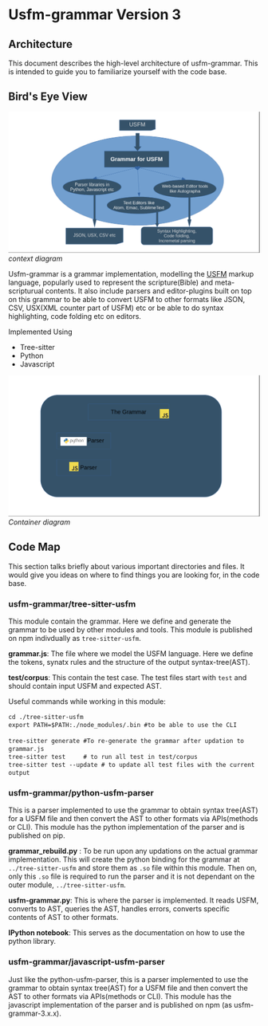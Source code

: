 # Usfm-grammar Version 3
## Architecture

This document describes the high-level architecture of usfm-grammar. This is intended to guide you to familiarize yourself with the code base.

## Bird's Eye View

![usfm-grammar-ecosystem](./images/usfm-grammar-context.png)
*context diagram*

Usfm-grammar is a grammar implementation, modelling the [USFM](https://github.com/ubsicap/usfm) markup language, popularly used to represent the scripture(Bible) and meta-scripturual contents. It also include parsers and editor-plugins built on top on this grammar to be able to convert USFM to other formats like JSON, CSV, USX(XML counter part of USFM) etc or be able to do syntax highlighting, code folding etc on editors.

Implemented Using
* Tree-sitter
* Python
* Javascript

![usfm-grammar-arch](./images/usfm-grammar-components.png)
*Container diagram*

## Code Map

This section talks briefly about various important directories and files. It would give you ideas on where to find things you are looking for, in the code base.

### usfm-grammar/tree-sitter-usfm

This module contain the grammar. Here we define and generate the grammar to be used by other modules and tools.
This module is published on npm indivdually as `tree-sitter-usfm`.

**grammar.js**: The file where we model the USFM language. Here we define the tokens, synatx rules and the structure of the output syntax-tree(AST).

**test/corpus**: This contain the test case. The test files start with `test` and should contain input USFM and expected AST. 


Useful commands while working in this module:
```
cd ./tree-sitter-usfm
export PATH=$PATH:./node_modules/.bin #to be able to use the CLI

tree-sitter generate #To re-generate the grammar after updation to grammar.js
tree-sitter test     # to run all test in test/corpus
tree-sitter test --update # to update all test files with the current output
```

### usfm-grammar/python-usfm-parser

This is a parser implemented to use the grammar to obtain syntax tree(AST) for a USFM file and then convert the AST to other formats via APIs(methods or CLI). This module has the python implementation of the parser and is published on pip.

**grammar_rebuild.py** : To be run upon any updations on the actual grammar implementation. This will create the python binding for the grammar at `../tree-sitter-usfm` and store them as `.so` file within this module. Then on, only this `.so` file is required to run the parser and it is not dependant on the outer module, `../tree-sitter-usfm`.

**usfm-grammar.py**: This is where the parser is implemented. It reads USFM, converts to AST, queries the AST, handles errors, converts specific contents of AST to other formats.

**IPython notebook**: This serves as the documentation on how to use the python library.



### usfm-grammar/javascript-usfm-parser

Just like the python-usfm-parser, this is a parser implemented to use the grammar to obtain syntax tree(AST) for a USFM file and then convert the AST to other formats via APIs(methods or CLI). This module has the javascript implementation of the parser and is published on npm (as usfm-grammar-3.x.x).


